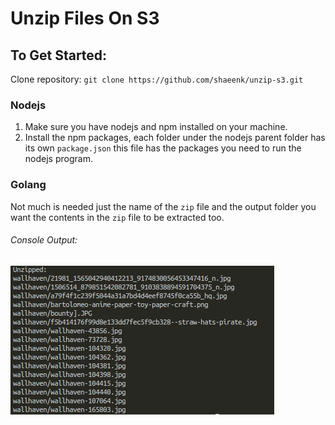 # Unzip Files On S3

##  To Get Started:

Clone repository: `git clone https://github.com/shaeenk/unzip-s3.git`

### Nodejs
1. Make sure you have nodejs and npm installed on your machine.
2. Install the npm packages, each folder under the nodejs parent folder has its own `package.json` this file has the packages you need to run the nodejs program.

### Golang
Not much is needed just the name of the `zip` file and the output folder you want the contents in the `zip` file to be extracted too.

<h6>Console Output:</h6>
<img src="img/go-output.png">